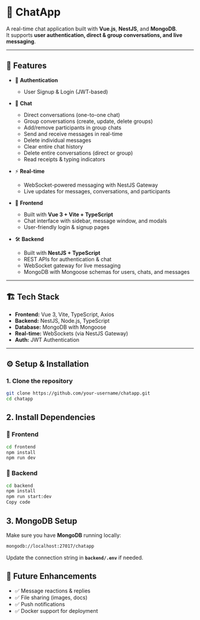# 💬 ChatApp

A real-time chat application built with **Vue.js**, **NestJS**, and **MongoDB**.  
It supports **user authentication, direct & group conversations, and live messaging**.

---

## 🚀 Features

- 🔐 **Authentication**
  - User Signup & Login (JWT-based)

- 💬 **Chat**
  - Direct conversations (one-to-one chat)
  - Group conversations (create, update, delete groups)
  - Add/remove participants in group chats
  - Send and receive messages in real-time
  - Delete individual messages
  - Clear entire chat history
  - Delete entire conversations (direct or group)
  - Read receipts & typing indicators

- ⚡ **Real-time**
  - WebSocket-powered messaging with NestJS Gateway
  - Live updates for messages, conversations, and participants

- 🎨 **Frontend**
  - Built with **Vue 3 + Vite + TypeScript**
  - Chat interface with sidebar, message window, and modals
  - User-friendly login & signup pages

- 🛠 **Backend**
  - Built with **NestJS + TypeScript**
  - REST APIs for authentication & chat
  - WebSocket gateway for live messaging
  - MongoDB with Mongoose schemas for users, chats, and messages

---

## 🏗 Tech Stack

- **Frontend:** Vue 3, Vite, TypeScript, Axios  
- **Backend:** NestJS, Node.js, TypeScript  
- **Database:** MongoDB with Mongoose  
- **Real-time:** WebSockets (via NestJS Gateway)  
- **Auth:** JWT Authentication  

---

## ⚙️ Setup & Installation

### 1. Clone the repository
```bash
git clone https://github.com/your-username/chatapp.git
cd chatapp
```

## 2. Install Dependencies

### 🔹 Frontend
```bash
cd frontend
npm install
npm run dev
```

### 🔹 Backend
```bash
cd backend
npm install
npm run start:dev
Copy code
```

## 3. MongoDB Setup

Make sure you have **MongoDB** running locally:
```bash
mongodb://localhost:27017/chatapp
```
Update the connection string in **`backend/.env`** if needed.

## 🎯 Future Enhancements

- ✅ Message reactions & replies  
- ✅ File sharing (images, docs)  
- ✅ Push notifications    
- ✅ Docker support for deployment  
